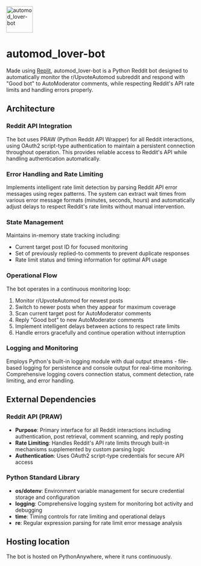 <img width="70" height="70" alt="automod_lover-bot" src="https://github.com/user-attachments/assets/3981f135-40be-458e-ba68-8f6641140a3f" />

# automod_lover-bot

Made using [Replit](https://repl.it), automod_lover-bot is a Python Reddit bot designed to automatically monitor the r/UpvoteAutomod subreddit and respond with "Good bot" to AutoModerator comments, while respecting Reddit's API rate limits and handling errors properly.

## Architecture

### Reddit API Integration
The bot uses PRAW (Python Reddit API Wrapper) for all Reddit interactions, using OAuth2 script-type authentication to maintain a persistent connection throughout operation. This provides reliable access to Reddit's API while handling authentication automatically.

### Error Handling and Rate Limiting
Implements intelligent rate limit detection by parsing Reddit API error messages using regex patterns. The system can extract wait times from various error message formats (minutes, seconds, hours) and automatically adjust delays to respect Reddit's rate limits without manual intervention.

### State Management
Maintains in-memory state tracking including:
- Current target post ID for focused monitoring
- Set of previously replied-to comments to prevent duplicate responses
- Rate limit status and timing information for optimal API usage

### Operational Flow
The bot operates in a continuous monitoring loop:
1. Monitor r/UpvoteAutomod for newest posts
2. Switch to newer posts when they appear for maximum coverage
3. Scan current target post for AutoModerator comments
4. Reply "Good bot" to new AutoModerator comments
5. Implement intelligent delays between actions to respect rate limits
6. Handle errors gracefully and continue operation without interruption

### Logging and Monitoring
Employs Python's built-in logging module with dual output streams - file-based logging for persistence and console output for real-time monitoring. Comprehensive logging covers connection status, comment detection, rate limiting, and error handling.

## External Dependencies

### Reddit API (PRAW)
- **Purpose**: Primary interface for all Reddit interactions including authentication, post retrieval, comment scanning, and reply posting
- **Rate Limiting**: Handles Reddit's API rate limits through built-in mechanisms supplemented by custom parsing logic
- **Authentication**: Uses OAuth2 script-type credentials for secure API access

### Python Standard Library
- **os/dotenv**: Environment variable management for secure credential storage and configuration
- **logging**: Comprehensive logging system for monitoring bot activity and debugging
- **time**: Timing controls for rate limiting and operational delays
- **re**: Regular expression parsing for rate limit error message analysis

## Hosting location
The bot is hosted on PythonAnywhere, where it runs continuously.